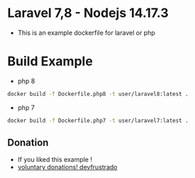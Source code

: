 # Laravel 7,8 - Nodejs 14.17.3

- This is an example dockerfile for laravel or php

# Build Example

- php 8

```sh
docker build -f Dockerfile.php8 -t user/laravel8:latest .
```

- php 7

```sh
docker build -f Dockerfile.php7 -t user/laravel7:latest .
```


## Donation

- If you liked this example !
- [voluntary donations! devfrustrado](https://www.paypal.com/paypalme/devfrustrado)
